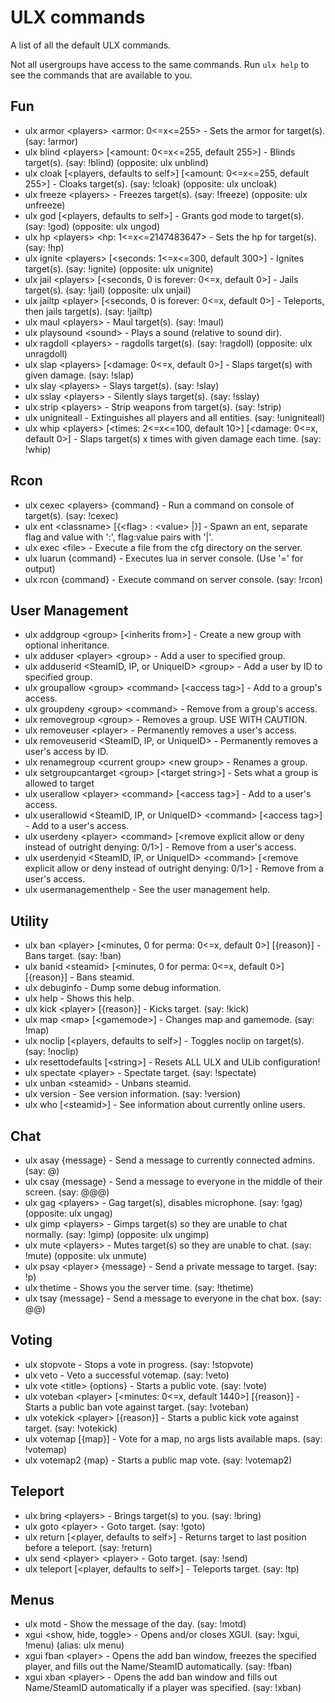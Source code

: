 ---
---
# ULX commands

A list of all the default ULX commands.

Not all usergroups have access to the same commands. Run `ulx help` to see the commands that are available to you.

## Fun

- ulx armor \<players> \<armor: 0\<=x\<=255> - Sets the armor for target(s). (say: !armor)
- ulx blind \<players> [\<amount: 0\<=x\<=255, default 255>] - Blinds target(s). (say: !blind) (opposite: ulx unblind)
- ulx cloak [\<players, defaults to self>] [\<amount: 0\<=x\<=255, default 255>] - Cloaks target(s). (say: !cloak) (opposite: ulx uncloak)
- ulx freeze \<players> - Freezes target(s). (say: !freeze) (opposite: ulx unfreeze)
- ulx god [\<players, defaults to self>] - Grants god mode to target(s). (say: !god) (opposite: ulx ungod)
- ulx hp \<players> \<hp: 1\<=x\<=2147483647> - Sets the hp for target(s). (say: !hp)
- ulx ignite \<players> [\<seconds: 1\<=x\<=300, default 300>] - Ignites target(s). (say: !ignite) (opposite: ulx unignite)
- ulx jail \<players> [\<seconds, 0 is forever: 0\<=x, default 0>] - Jails target(s). (say: !jail) (opposite: ulx unjail)
- ulx jailtp \<player> [\<seconds, 0 is forever: 0\<=x, default 0>] - Teleports, then jails target(s). (say: !jailtp)
- ulx maul \<players> - Maul target(s). (say: !maul)
- ulx playsound \<sound> - Plays a sound (relative to sound dir).
- ulx ragdoll \<players> - ragdolls target(s). (say: !ragdoll) (opposite: ulx unragdoll)
- ulx slap \<players> [\<damage: 0\<=x, default 0>] - Slaps target(s) with given damage. (say: !slap)
- ulx slay \<players> - Slays target(s). (say: !slay)
- ulx sslay \<players> - Silently slays target(s). (say: !sslay)
- ulx strip \<players> - Strip weapons from target(s). (say: !strip)
- ulx unigniteall - Extinguishes all players and all entities. (say: !unigniteall)
- ulx whip \<players> [\<times: 2\<=x\<=100, default 10>] [\<damage: 0\<=x, default 0>] - Slaps target(s) x times with given damage each time. (say: !whip)

## Rcon

- ulx cexec \<players> {command} - Run a command on console of target(s). (say: !cexec)
- ulx ent \<classname> [{\<flag> : \<value> |}] - Spawn an ent, separate flag and value with ':', flag:value pairs with '|'.
- ulx exec \<file> - Execute a file from the cfg directory on the server.
- ulx luarun {command} - Executes lua in server console. (Use '=' for output)
- ulx rcon {command} - Execute command on server console. (say: !rcon)

## User Management
- ulx addgroup \<group> [\<inherits from>] - Create a new group with optional inheritance.
- ulx adduser \<player> \<group> - Add a user to specified group.
- ulx adduserid \<SteamID, IP, or UniqueID> \<group> - Add a user by ID to specified group.
- ulx groupallow \<group> \<command> [\<access tag>] - Add to a group's access.
- ulx groupdeny \<group> \<command> - Remove from a group's access.
- ulx removegroup \<group> - Removes a group. USE WITH CAUTION.
- ulx removeuser \<player> - Permanently removes a user's access.
- ulx removeuserid \<SteamID, IP, or UniqueID> - Permanently removes a user's access by ID.
- ulx renamegroup \<current group> \<new group> - Renames a group.
- ulx setgroupcantarget \<group> [\<target string>] - Sets what a group is allowed to target
- ulx userallow \<player> \<command> [\<access tag>] - Add to a user's access.
- ulx userallowid \<SteamID, IP, or UniqueID> \<command> [\<access tag>] - Add to a user's access.
- ulx userdeny \<player> \<command> [\<remove explicit allow or deny instead of outright denying: 0/1>] - Remove from a user's access.
- ulx userdenyid \<SteamID, IP, or UniqueID> \<command> [\<remove explicit allow or deny instead of outright denying: 0/1>] - Remove from a user's access.
- ulx usermanagementhelp - See the user management help.

## Utility

- ulx ban \<player> [\<minutes, 0 for perma: 0\<=x, default 0>] [{reason}] - Bans target. (say: !ban)
- ulx banid \<steamid> [\<minutes, 0 for perma: 0\<=x, default 0>] [{reason}] - Bans steamid.
- ulx debuginfo - Dump some debug information.
- ulx help - Shows this help.
- ulx kick \<player> [{reason}] - Kicks target. (say: !kick)
- ulx map \<map> [\<gamemode>] - Changes map and gamemode. (say: !map)
- ulx noclip [\<players, defaults to self>] - Toggles noclip on target(s). (say: !noclip)
- ulx resettodefaults [\<string>] - Resets ALL ULX and ULib configuration!
- ulx spectate \<player> - Spectate target. (say: !spectate)
- ulx unban \<steamid> - Unbans steamid.
- ulx version - See version information. (say: !version)
- ulx who [\<steamid>] - See information about currently online users.

## Chat

- ulx asay {message} - Send a message to currently connected admins. (say: @)
- ulx csay {message} - Send a message to everyone in the middle of their screen. (say: @@@)
- ulx gag \<players> - Gag target(s), disables microphone. (say: !gag) (opposite: ulx ungag)
- ulx gimp \<players> - Gimps target(s) so they are unable to chat normally. (say: !gimp) (opposite: ulx ungimp)
- ulx mute \<players> - Mutes target(s) so they are unable to chat. (say: !mute) (opposite: ulx unmute)
- ulx psay \<player> {message} - Send a private message to target. (say: !p)
- ulx thetime - Shows you the server time. (say: !thetime)
- ulx tsay {message} - Send a message to everyone in the chat box. (say: @@)

## Voting
- ulx stopvote - Stops a vote in progress. (say: !stopvote)
- ulx veto - Veto a successful votemap. (say: !veto)
- ulx vote \<title> {options} - Starts a public vote. (say: !vote)
- ulx voteban \<player> [\<minutes: 0\<=x, default 1440>] [{reason}] - Starts a public ban vote against target. (say: !voteban)
- ulx votekick \<player> [{reason}] - Starts a public kick vote against target. (say: !votekick)
- ulx votemap [{map}] - Vote for a map, no args lists available maps. (say: !votemap)
- ulx votemap2 {map} - Starts a public map vote. (say: !votemap2)

## Teleport
- ulx bring \<players> - Brings target(s) to you. (say: !bring)
- ulx goto \<player> - Goto target. (say: !goto)
- ulx return [\<player, defaults to self>] - Returns target to last position before a teleport. (say: !return)
- ulx send \<player> \<player> - Goto target. (say: !send)
- ulx teleport [\<player, defaults to self>] - Teleports target. (say: !tp)

## Menus
- ulx motd - Show the message of the day. (say: !motd)
- xgui \<show, hide, toggle> - Opens and/or closes XGUI. (say: !xgui, !menu) (alias: ulx menu)
- xgui fban \<player> - Opens the add ban window, freezes the specified player, and fills out the Name/SteamID automatically. (say: !fban)
- xgui xban \<player> - Opens the add ban window and fills out Name/SteamID automatically if a player was specified. (say: !xban)
